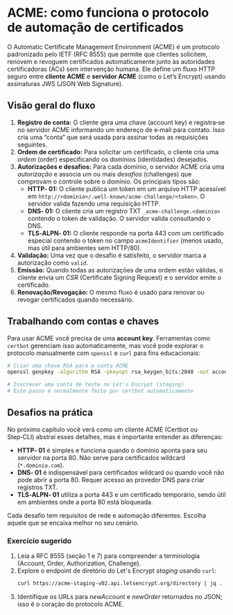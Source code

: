 # ACME: como funciona o protocolo de automação de certificados

O Automatic Certificate Management Environment (ACME) é um protocolo padronizado pelo IETF (RFC 8555) que permite que clientes solicitem, renovem e revoguem certificados automaticamente junto às autoridades certificadoras (ACs) sem intervenção humana. Ele define um fluxo HTTP seguro entre **cliente ACME** e **servidor ACME** (como o Let’s Encrypt) usando assinaturas JWS (JSON Web Signature).

## Visão geral do fluxo

1. **Registro de conta:** O cliente gera uma chave (account key) e registra‑se no servidor ACME informando um endereço de e‑mail para contato. Isso cria uma “conta” que será usada para assinar todas as requisições seguintes.
2. **Ordem de certificado:** Para solicitar um certificado, o cliente cria uma *ordem* (order) especificando os domínios (identidades) desejados.
3. **Autorizações e desafios:** Para cada domínio, o servidor ACME cria uma *autorização* e associa um ou mais *desafios* (challenges) que comprovam o controle sobre o domínio. Os principais tipos são:
   - **HTTP‑ 01:** O cliente publica um token em um arquivo HTTP acessível em `http://<dominio>/.well-known/acme-challenge/<token>`. O servidor valida fazendo uma requisição HTTP.
   - **DNS‑ 01:** O cliente cria um registro TXT `_acme-challenge.<dominio>` contendo o token de validação. O servidor valida consultando o DNS.
   - **TLS‑ALPN‑ 01:** O cliente responde na porta 443 com um certificado especial contendo o token no campo `acmeIdentifier` (menos usado, mas útil para ambientes sem HTTP/80).
4. **Validação:** Uma vez que o desafio é satisfeito, o servidor marca a autorização como `valid`.
5. **Emissão:** Quando todas as autorizações de uma ordem estão válidas, o cliente envia um *CSR* (Certificate Signing Request) e o servidor emite o certificado.
6. **Renovação/Revogação:** O mesmo fluxo é usado para renovar ou revogar certificados quando necessário.

## Trabalhando com contas e chaves

Para usar ACME você precisa de uma **account key**. Ferramentas como `certbot` gerenciam isso automaticamente, mas você pode explorar o protocolo manualmente com `openssl` e `curl` para fins educacionais:

```bash
# Criar uma chave RSA para a conta ACME
openssl genpkey -algorithm RSA -pkeyopt rsa_keygen_bits:2048 -out account.key

# Inscrever uma conta de teste no Let's Encrypt (staging)
# Este passo é normalmente feito por certbot automaticamente
```

## Desafios na prática

No próximo capítulo você verá como um cliente ACME (Certbot ou Step‑CLI) abstrai esses detalhes, mas é importante entender as diferenças:

- **HTTP‑ 01** é simples e funciona quando o domínio aponta para seu servidor na porta 80. Não serve para certificados wildcard (`*.dominio.com`).
- **DNS‑ 01** é indispensável para certificados wildcard ou quando você não pode abrir a porta 80. Requer acesso ao provedor DNS para criar registros TXT.
- **TLS‑ALPN‑ 01** utiliza a porta 443 e um certificado temporário, sendo útil em ambientes onde a porta 80 está bloqueada.

Cada desafio tem requisitos de rede e automação diferentes. Escolha aquele que se encaixa melhor no seu cenário.

### Exercício sugerido

1. Leia a RFC 8555 (seção 1 e 7) para compreender a terminologia (Account, Order, Authorization, Challenge).
2. Explore o endpoint de diretório do Let's Encrypt *staging* usando `curl`:
   ```bash
   curl https://acme-staging-v02.api.letsencrypt.org/directory | jq .
   ```
3. Identifique os URLs para *newAccount* e *newOrder* retornados no JSON; isso é o coração do protocolo ACME.

